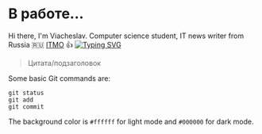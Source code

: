 # В работе...
Hi there, I'm Viacheslav. Computer science student, IT news writer from Russia 🇷🇺 [ITMO](https://itmo.ru/) :+1:
[![Typing SVG](https://readme-typing-svg.herokuapp.com?color=%2336BCF7&lines=ITMO+student)](https://git.io/typing-svg)

> Цитата/подзаголовок

Some basic Git commands are:
```
git status
git add
git commit
```
The background color is `#ffffff` for light mode and `#000000` for dark mode.
